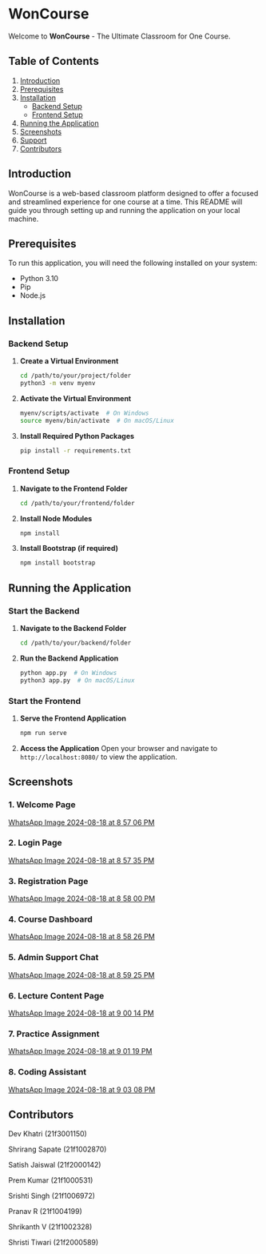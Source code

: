 
# WonCourse

Welcome to **WonCourse** - The Ultimate Classroom for One Course.

## Table of Contents

1. [Introduction](#introduction)
2. [Prerequisites](#prerequisites)
3. [Installation](#installation)
   - [Backend Setup](#backend-setup)
   - [Frontend Setup](#frontend-setup)
4. [Running the Application](#running-the-application)
5. [Screenshots](#screenshots)
6. [Support](#support)
7. [Contributors](#contributors)

## Introduction

WonCourse is a web-based classroom platform designed to offer a focused and streamlined experience for one course at a time. This README will guide you through setting up and running the application on your local machine.

## Prerequisites

To run this application, you will need the following installed on your system:

- Python 3.10
- Pip
- Node.js

## Installation

### Backend Setup

1. **Create a Virtual Environment**
   ```bash
   cd /path/to/your/project/folder
   python3 -m venv myenv
   ```

2. **Activate the Virtual Environment**
   ```bash
   myenv/scripts/activate  # On Windows
   source myenv/bin/activate  # On macOS/Linux
   ```

3. **Install Required Python Packages**
   ```bash
   pip install -r requirements.txt
   ```

### Frontend Setup

1. **Navigate to the Frontend Folder**
   ```bash
   cd /path/to/your/frontend/folder
   ```

2. **Install Node Modules**
   ```bash
   npm install
   ```

3. **Install Bootstrap (if required)**
   ```bash
   npm install bootstrap
   ```

## Running the Application

### Start the Backend

1. **Navigate to the Backend Folder**
   ```bash
   cd /path/to/your/backend/folder
   ```

2. **Run the Backend Application**
   ```bash
   python app.py  # On Windows
   python3 app.py  # On macOS/Linux
   ```

### Start the Frontend

1. **Serve the Frontend Application**
   ```bash
   npm run serve
   ```

2. **Access the Application**
   Open your browser and navigate to `http://localhost:8080/` to view the application.

## Screenshots

### 1. Welcome Page
[WhatsApp Image 2024-08-18 at 8 57 06 PM](https://github.com/user-attachments/assets/77a6ebec-4a95-4666-8395-2afd7cccbafa)


### 2. Login Page
[WhatsApp Image 2024-08-18 at 8 57 35 PM](https://github.com/user-attachments/assets/16e16cfe-7584-4352-a1ed-aa3bf9ac8051)


### 3. Registration Page
[WhatsApp Image 2024-08-18 at 8 58 00 PM](https://github.com/user-attachments/assets/e7f0d195-50a8-40f9-8e22-8c4c0633e9f6)


### 4. Course Dashboard
[WhatsApp Image 2024-08-18 at 8 58 26 PM](https://github.com/user-attachments/assets/8747110f-808b-462d-ad47-bea85730bfff)


### 5. Admin Support Chat
[WhatsApp Image 2024-08-18 at 8 59 25 PM](https://github.com/user-attachments/assets/4343bbab-b93a-4be5-963d-c0c4c3bca43d)


### 6. Lecture Content Page
[WhatsApp Image 2024-08-18 at 9 00 14 PM](https://github.com/user-attachments/assets/67793e40-f90a-4c9b-a392-7b799a9d0f4d)


### 7. Practice Assignment
[WhatsApp Image 2024-08-18 at 9 01 19 PM](https://github.com/user-attachments/assets/2f508398-f394-427a-865f-cf61a586a9fc)


### 8. Coding Assistant
[WhatsApp Image 2024-08-18 at 9 03 08 PM](https://github.com/user-attachments/assets/88f2476a-00d7-4e56-836a-7137b94dd4ee)


## Contributors

Dev Khatri (21f3001150)

Shrirang Sapate (21f1002870)

Satish Jaiswal (21f2000142)

Prem Kumar (21f1000531)

Srishti Singh (21f1006972)

Pranav R (21f1004199)

Shrikanth V (21f1002328)

Shristi Tiwari (21f2000589)
